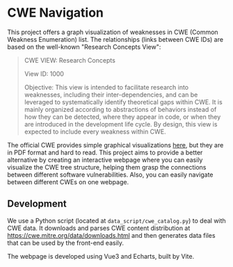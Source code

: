 # CWE Navigation

This project offers a graph visualization of weaknesses in CWE (Common Weakness Enumeration) list. The relationships (links between CWE IDs) are based on the well-known "Research Concepts View":

> CWE VIEW: Research Concepts
>
> View ID: 1000
>
> Objective: This view is intended to facilitate research into weaknesses, including their inter-dependencies, and can be leveraged to systematically identify theoretical gaps within CWE. It is mainly organized according to abstractions of behaviors instead of how they can be detected, where they appear in code, or when they are introduced in the development life cycle. By design, this view is expected to include every weakness within CWE.

The official CWE provides simple graphical visualizations [here](https://cwe.mitre.org/data/pdf/1000_abstraction_colors.pdf), but they are in PDF format and hard to read. This project aims to provide a better alternative by creating an interactive webpage where you can easily visualize the CWE tree structure, helping them grasp the connections between different software vulnerabilities. Also, you can easily navigate between different CWEs on one webpage.

## Development

We use a Python script (located at `data_script/cwe_catalog.py`) to deal with CWE data. It downloads and parses CWE content distribution at https://cwe.mitre.org/data/downloads.html and then generates data files that can be used by the front-end easily.

The webpage is developed using Vue3 and Echarts, built by Vite.
